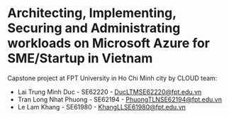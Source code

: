 # Architecting, Implementing, Securing and Administrating workloads on Microsoft Azure for SME/Startup in Vietnam

Capstone project at FPT University in Ho Chi Minh city by CLOUD team:
- Lai Trung Minh Duc - SE62220 - DucLTMSE62220@fpt.edu.vn
- Tran Long Nhat Phuong - SE62194 - PhuongTLNSE62194@fpt.edu.vn
- Le Lam Khang - SE61980 - KhangLLSE61980@fpt.edu.vn

